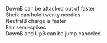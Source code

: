DownB can be attacked out of faster\
Sheik can hold twenty needles\
NeutralB charge is faster\
Fair semi-spikes\
DownB and UpB can be jump canceled